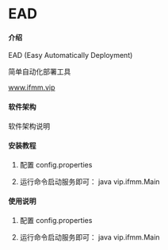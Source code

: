 # EAD

#### 介绍
EAD (Easy Automatically Deployment)

简单自动化部署工具

www.ifmm.vip

#### 软件架构
软件架构说明


#### 安装教程
1. 配置
config.properties

2. 运行命令启动服务即可：
java vip.ifmm.Main

#### 使用说明
1. 配置
config.properties

2. 运行命令启动服务即可：
java vip.ifmm.Main
